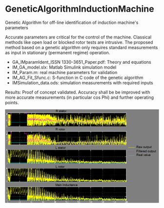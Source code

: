 # GeneticAlgorithmInductionMachine
Genetic Algorithm for off-line identification of induction machine's parameters

Accurate parameters are critical for the control of the machine. Classical methods like open load or blocked rotor tests are intrusive.
The proposed method based on a genetic algorithm only requires standard measurements as input in stationary (permanent regime) operation.

- GA_IMparamIdent_ISSN 1330-3651_Paper.pdf: Theory and equations
- IM_GA_model.slx: Matlab Simulink simulation model
- IM_Param.m: real machine parameters for validation
- IM_AG_Fit_Sfunc.c: S-function in C code of the genetic algorithm
- IMSimulation_data.ods: simulation measurements with required inputs

Results:
Proof of concept validated.
Accuracy shall be be improved with more accurate measurements (in particular cos Phi) and further operating points. 

![Identified Parameters](https://github.com/hchkaiban/GeneticAlgorithmInductionMachine/blob/master/AG_Scope.png)
 
